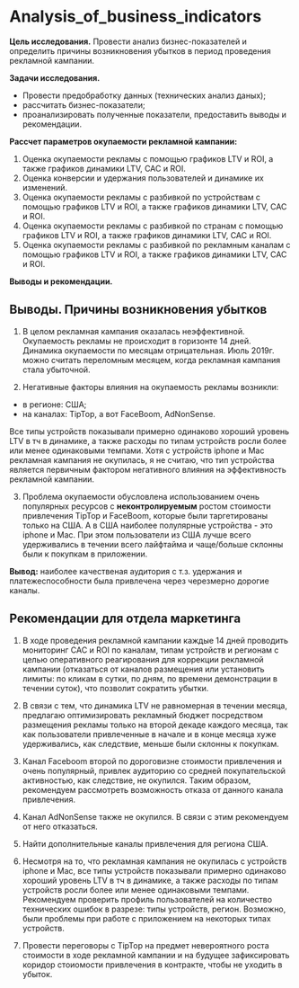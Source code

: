 # Analysis_of_business_indicators


<div>
<b>Цель исследования.</b>     
Провести анализ бизнес-показателей и определить причины возникновения убытков в период проведения рекламной кампании. 

<b>Задачи исследования.</b>   
 - Провести предобработку данных (технических анализ даных);
 - рассчитать бизнес-показатели;
 - проанализировать полученные показатели, предоставить выводы и рекомендации.

 
           
<b>Рассчет параметров окупаемости рекламной кампании:</b>      
1. Оценка окупаемости рекламы c помощью графиков LTV и ROI, а также графиков динамики LTV, CAC и ROI.
2. Оценка конверсии и удержания пользователей и динамике их изменений.
3. Оценка окупаемости рекламы с разбивкой по устройствам с помощью графиков LTV и ROI, а также графиков динамики LTV, CAC и ROI.
4. Оценка окупаемости рекламы с разбивкой по странам с помощью графиков LTV и ROI, а также графиков динамики LTV, CAC и ROI.
5. Оценка окупаемости рекламы с разбивкой по рекламным каналам с помощью графиков LTV и ROI, а также графиков динамики LTV, CAC и ROI.        
        
<b>Выводы и рекомендации.</b>

## Выводы. Причины возникновения убытков
 
 1. В целом рекламная кампания оказалась неэффективной.
Окупаемость рекламы не происходит в горизонте 14 дней. 
Динамика окупаемости по месяцам отрицательная. Июль 2019г. можно считать переломным месяцем, когда рекламная кампания стала убыточной.

2. Негативные факторы влияния на окупаемость рекламы возникли:
- в регионе: США;
- на каналах: TipTop, а вот FaceBoom, AdNonSense.

Все типы устройств показывали примерно одинаково хороший уровень LTV в тч в динамике, а также расходы по типам устройств росли более или менее одинаковыми темпами. Хотя с устройств iphone и Mac рекламная кампания не окупилась, я не считаю, что тип устройства является первичным фактором негативного влияния на эффективность рекламной кампании.

3. Проблема окупаемости обусловлена использованием очень популярных ресурсов с <b>неконтролируемым</b> ростом стоимости привлечения TipTop и FaceBoom, которые были таргетированы только на США. А в США наиболее полулярные устройства - это iphone и Mac.
При этом пользователи из США лучше всего удерживались в течении всего лайфтайма и чаще/больше склонны были к покупкам в приложении.
 
<b>Вывод:</b> наиболее качественая аудитория с т.з. удержания и платежеспособности была привлечена через черезмерно дорогие каналы.
 
 ## Рекомендации для отдела маркетинга
    
1. В ходе проведения рекламной кампании каждые 14 дней проводить мониторинг CAC и ROI по каналам, типам устройств и регионам с целью оперативного реагирования для коррекции рекламной кампании (отказаться от каналов размещения или установить лимиты: по кликам в сутки, по дням, по времени демонстрации в течении суток), что позволит сократить убытки.
    
    
2. В связи с тем, что динамика LTV не равномерная в течении месяца, предлагаю оптимизировать рекламный бюджет посредством размещения рекламы только на второй декаде каждого месяца, так как пользователи привлеченные в начале и в конце месяца хуже удерживались, как следствие, меньше были склонны к покупкам.
    
    
3. Канал Faceboom второй по дороговизне стоимости привлечения и очень популярный, привлек аудиторию со средней покупательской активностью, как следствие, не окупился. Таким образом, рекомендуем рассмотреть возможность отказа от данного канала привлечения. 
    
    
4. Канал AdNonSense также не окупился. В связи с этим рекомендуем от него отказаться.
    
    
5. Найти дополнительные каналы привлечения для региона США.
    
    
6. Несмотря на то, что рекламная кампания не окупилась с устройств iphone и Mac, все типы устройств показывали примерно одинаково хороший уровень LTV в тч в динамике, а также расходы по типам устройств росли более или менее одинаковыми темпами. 
Рекомендуем проверить профиль пользователей на количество технических ошибок в разрезе: типы устройств, регион. Возможно, были проблемы при работе с приложением на некоторых типах устройств.
    
    
7. Провести переговоры с TipTop на предмет невероятного роста стоимости в ходе рекламной кампании и на будущее зафиксировать коридор стоиомости привлечения в контракте, чтобы не уходить в убыток.
```

